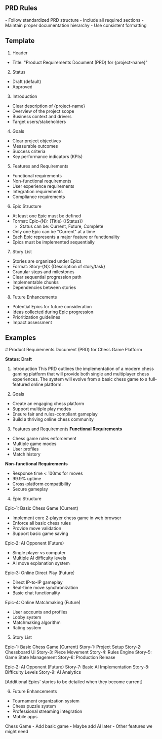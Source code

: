 ## PRD Rules

<rules>
- Follow standardized PRD structure
- Include all required sections
- Maintain proper documentation hierarchy
- Use consistent formatting
</rules>

## Template

1. Header

- Title: "Product Requirements Document (PRD) for {project-name}"

2. Status

- Draft (default)
- Approved

3. Introduction

- Clear description of {project-name}
- Overview of the project scope
- Business context and drivers
- Target users/stakeholders

4. Goals

- Clear project objectives
- Measurable outcomes
- Success criteria
- Key performance indicators (KPIs)

5. Features and Requirements

- Functional requirements
- Non-functional requirements
- User experience requirements
- Integration requirements
- Compliance requirements

6. Epic Structure

- At least one Epic must be defined
- Format: Epic-{N}: {Title} ({Status})
  - Status can be: Current, Future, Complete
- Only one Epic can be "Current" at a time
- Each Epic represents a major feature or functionality
- Epics must be implemented sequentially

7. Story List

- Stories are organized under Epics
- Format: Story-{N}: {Description of story/task}
- Granular steps and milestones
- Clear sequential progression path
- Implementable chunks
- Dependencies between stories

8. Future Enhancements

- Potential Epics for future consideration
- Ideas collected during Epic progression
- Prioritization guidelines
- Impact assessment

## Examples

<example>
# Product Requirements Document (PRD) for Chess Game Platform

**Status: Draft**

1. Introduction
   This PRD outlines the implementation of a modern chess gaming platform that will provide both single and multiplayer chess experiences. The system will evolve from a basic chess game to a full-featured online platform.

2. Goals

- Create an engaging chess platform
- Support multiple play modes
- Ensure fair and rules-compliant gameplay
- Build a thriving online chess community

3. Features and Requirements
   **Functional Requirements**

- Chess game rules enforcement
- Multiple game modes
- User profiles
- Match history

**Non-functional Requirements**

- Response time < 100ms for moves
- 99.9% uptime
- Cross-platform compatibility
- Secure gameplay

4. Epic Structure

Epic-1: Basic Chess Game (Current)

- Implement core 2-player chess game in web browser
- Enforce all basic chess rules
- Provide move validation
- Support basic game saving

Epic-2: AI Opponent (Future)

- Single player vs computer
- Multiple AI difficulty levels
- AI move explanation system

Epic-3: Online Direct Play (Future)

- Direct IP-to-IP gameplay
- Real-time move synchronization
- Basic chat functionality

Epic-4: Online Matchmaking (Future)

- User accounts and profiles
- Lobby system
- Matchmaking algorithm
- Rating system

5. Story List

Epic-1: Basic Chess Game (Current)
Story-1: Project Setup
Story-2: Chessboard UI
Story-3: Piece Movement
Story-4: Rules Engine
Story-5: Game State Management
Story-6: Production Release

Epic-2: AI Opponent (Future)
Story-7: Basic AI Implementation
Story-8: Difficulty Levels
Story-9: AI Analytics

[Additional Epics' stories to be detailed when they become current]

6. Future Enhancements

- Tournament organization system
- Chess puzzle system
- Professional streaming integration
- Mobile apps
  </example>

<example type="invalid">
Chess Game
- Add basic game
- Maybe add AI later
- Other features we might need
</example>
